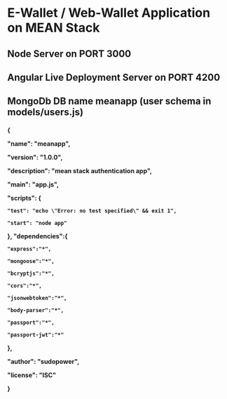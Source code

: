 <h1>E-Wallet / Web-Wallet Application on MEAN Stack</h1>
<h2>Node Server on PORT 3000</h2>
<h2><h2>Angular Live Deployment Server on PORT 4200</h2>
<h2>MongoDb DB name meanapp (user schema in models/users.js)</h2>

<h4>
{

  "name": "meanapp",
  
  "version": "1.0.0",
  
  "description": "mean stack authentication app",
  
  "main": "app.js",
  
  "scripts": {
  
    "test": "echo \"Error: no test specified\" && exit 1",
    
  	"start": "node app"
    
  },
  "dependencies":{
  
  	"express":"*",
    
  	"mongoose":"*",
    
  	"bcryptjs":"*",
    
  	"cors":"*",
    
  	"jsonwebtoken":"*",
    
  	"body-parser":"*",
    
  	"passport":"*",
    
  	"passport-jwt":"*"
    
  },
  
  "author": "sudopower",
  
  "license": "ISC"
  
}

</h4>
